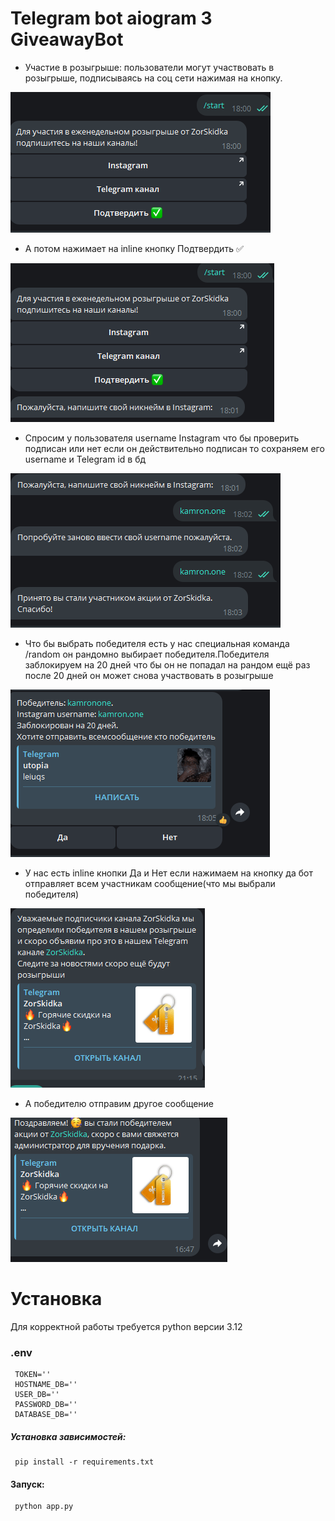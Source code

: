 # Telegram bot aiogram 3 GiveawayBot
* Участие в розыгрыше: пользователи могут участвовать в розыгрыше, подписываясь на соц сети нажимая на кнопку.

![img.png](img.png)

* А потом нажимает на inline кнопку Подтвердить ✅

![img_1.png](img_1.png)
  
* Спросим у пользователя username Instagram что бы проверить подписан или нет если он действительно подписан то сохраняем его username и Telegram id в бд

![img_2.png](img_2.png)
  
* Что бы выбрать победителя есть у нас специальная команда /random он рандомно выбирает победителя.Победителя заблокируем на 20 дней что бы он не попадал на рандом ещё раз после 20 дней он может снова участвовать в розыгрыше
  
![img_3.png](img_3.png)
  
* У нас есть inline кнопки Да и Нет если нажимаем на кнопку да бот отправляет всем участникам сообщение(что мы выбрали победителя)
  
![img_4.png](img_4.png)
  
* А победителю отправим другое сообщение
  
![img_5.png](img_5.png)

# Установка
Для корректной работы требуется python версии 3.12

###   .env

     TOKEN=''
     HOSTNAME_DB=''
     USER_DB=''
     PASSWORD_DB=''
     DATABASE_DB=''
##### Установка зависимостей:

     pip install -r requirements.txt

#### Запуск:

     python app.py

